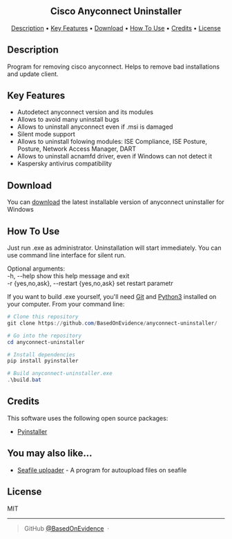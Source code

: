 
<h2 align="center">Cisco Anyconnect Uninstaller</h2>

<p align="center">
  <a href="#descrition">Description</a> •
  <a href="#key-features">Key Features</a> •
  <a href="#download">Download</a> •
  <a href="#how-to-use">How To Use</a> •
  <a href="#credits">Credits</a> •
  <a href="#license">License</a>
</p>


## Description

Program for removing cisco anyconnect. Helps to remove bad installations and update client.

## Key Features

* Autodetect anyconnect version and its modules
* Allows to avoid many uninstall bugs
* Allows to uninstall anyconnect even if .msi is damaged
* Silent mode support
* Allows to uninstall folowing modules: ISE Compliance, ISE Posture, Posture, Network Access Manager, DART
* Allows to uninstall acnamfd driver, even if Windows can not detect it
* Kaspersky antivirus compatibility

## Download

You can [download](https://github.com/BasedOnEvidence/anyconnect-uninstaller/releases) the latest installable version of anyconnect uninstaller for Windows

## How To Use

Just run .exe as administrator. Uninstallation will start immediately.
You can use command line interface for silent run.

Optional arguments: <br />
  -h, --help            show this help message and exit <br />
  -r {yes,no,ask}, --restart {yes,no,ask} set restart parametr

If you want to build .exe yourself, you'll need [Git](https://git-scm.com) and [Python3](https://www.python.org/downloads/) installed on your computer. From your command line:

```powershell
# Clone this repository
git clone https://github.com/BasedOnEvidence/anyconnect-uninstaller/

# Go into the repository
cd anyconnect-uninstaller

# Install dependencies
pip install pyinstaller

# Build anyconnect-uninstaller.exe
.\build.bat
```

## Credits

This software uses the following open source packages:

- [Pyinstaller](https://www.pyinstaller.org/)


## You may also like...

- [Seafile uploader](https://github.com/BasedOnEvidence/seafile-uploader) - A program for autoupload files on seafile

## License

MIT

---

> GitHub [@BasedOnEvidence](https://github.com/BasedOnEvidence/) &nbsp;&middot;&nbsp;


